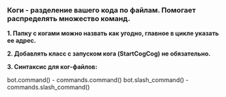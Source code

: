 ### Коги - разделение вашего кода по файлам. Помогает распределять множество команд.


**1. Папку с когами можно назвать как угодно, главное в цикле указать ее адрес.**

**2. Добавлять класс с запуском кога (StartCogCog) не обязательно.**

**3. Синтаксис для ког-файлов:**

bot.command() - commands.command()
bot.slash_command() - commands.slash_command()
